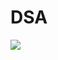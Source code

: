 # DSA
<img src="https://img.shields.io/github/commit-activity/m/srishti2081/DSA?style=for-the-badge" target="_blank"> </a>
